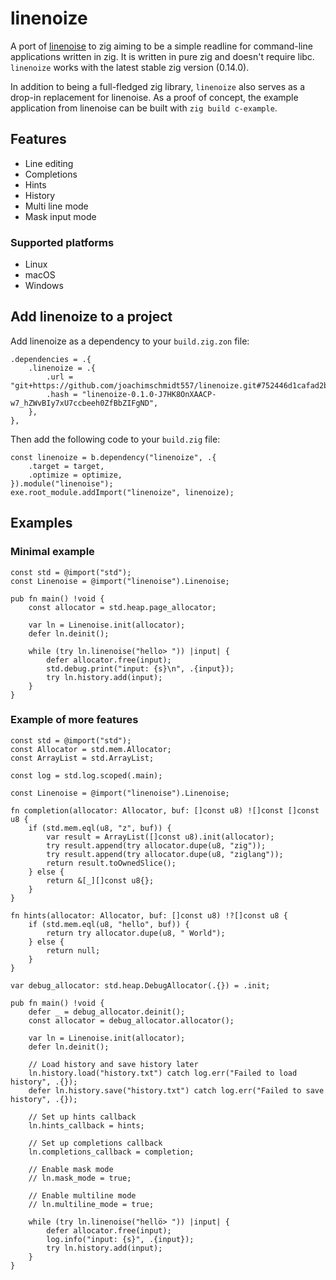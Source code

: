 # linenoize

A port of [linenoise](https://github.com/antirez/linenoise) to zig
aiming to be a simple readline for command-line applications written
in zig. It is written in pure zig and doesn't require
libc. `linenoize` works with the latest stable zig version (0.14.0).

In addition to being a full-fledged zig library, `linenoize` also
serves as a drop-in replacement for linenoise. As a proof of concept,
the example application from linenoise can be built with `zig build
c-example`.

## Features

- Line editing
- Completions
- Hints
- History
- Multi line mode
- Mask input mode

### Supported platforms

- Linux
- macOS
- Windows

## Add linenoize to a project

Add linenoize as a dependency to your `build.zig.zon` file:
```zig
.dependencies = .{
    .linenoize = .{
        .url = "git+https://github.com/joachimschmidt557/linenoize.git#752446d1cafad2bdd58768baa7337a3e9a7d1bf2",
        .hash = "linenoize-0.1.0-J7HK8OnXAACP-w7_hZWvBIy7xU7ccbeeh0ZfBbZIFgND",
    },
},
```

Then add the following code to your `build.zig` file:
```zig
const linenoize = b.dependency("linenoize", .{
    .target = target,
    .optimize = optimize,
}).module("linenoise");
exe.root_module.addImport("linenoize", linenoize);
```

## Examples

### Minimal example

```zig
const std = @import("std");
const Linenoise = @import("linenoise").Linenoise;

pub fn main() !void {
    const allocator = std.heap.page_allocator;

    var ln = Linenoise.init(allocator);
    defer ln.deinit();

    while (try ln.linenoise("hello> ")) |input| {
        defer allocator.free(input);
        std.debug.print("input: {s}\n", .{input});
        try ln.history.add(input);
    }
}
```

### Example of more features

``` zig
const std = @import("std");
const Allocator = std.mem.Allocator;
const ArrayList = std.ArrayList;

const log = std.log.scoped(.main);

const Linenoise = @import("linenoise").Linenoise;

fn completion(allocator: Allocator, buf: []const u8) ![]const []const u8 {
    if (std.mem.eql(u8, "z", buf)) {
        var result = ArrayList([]const u8).init(allocator);
        try result.append(try allocator.dupe(u8, "zig"));
        try result.append(try allocator.dupe(u8, "ziglang"));
        return result.toOwnedSlice();
    } else {
        return &[_][]const u8{};
    }
}

fn hints(allocator: Allocator, buf: []const u8) !?[]const u8 {
    if (std.mem.eql(u8, "hello", buf)) {
        return try allocator.dupe(u8, " World");
    } else {
        return null;
    }
}

var debug_allocator: std.heap.DebugAllocator(.{}) = .init;

pub fn main() !void {
    defer _ = debug_allocator.deinit();
    const allocator = debug_allocator.allocator();

    var ln = Linenoise.init(allocator);
    defer ln.deinit();

    // Load history and save history later
    ln.history.load("history.txt") catch log.err("Failed to load history", .{});
    defer ln.history.save("history.txt") catch log.err("Failed to save history", .{});

    // Set up hints callback
    ln.hints_callback = hints;

    // Set up completions callback
    ln.completions_callback = completion;

    // Enable mask mode
    // ln.mask_mode = true;

    // Enable multiline mode
    // ln.multiline_mode = true;

    while (try ln.linenoise("hellö> ")) |input| {
        defer allocator.free(input);
        log.info("input: {s}", .{input});
        try ln.history.add(input);
    }
}
```
